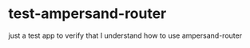 test-ampersand-router
=====

just a test app to verify that I understand how to use ampersand-router
